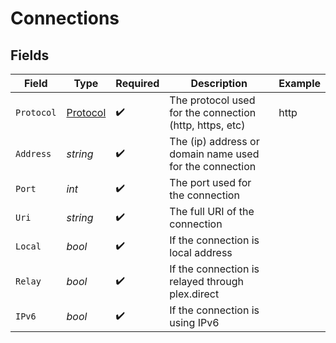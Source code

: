 # Connections


## Fields

| Field                                                   | Type                                                    | Required                                                | Description                                             | Example                                                 |
| ------------------------------------------------------- | ------------------------------------------------------- | ------------------------------------------------------- | ------------------------------------------------------- | ------------------------------------------------------- |
| `Protocol`                                              | [Protocol](../../Models/Requests/Protocol.md)           | :heavy_check_mark:                                      | The protocol used for the connection (http, https, etc) | http                                                    |
| `Address`                                               | *string*                                                | :heavy_check_mark:                                      | The (ip) address or domain name used for the connection |                                                         |
| `Port`                                                  | *int*                                                   | :heavy_check_mark:                                      | The port used for the connection                        |                                                         |
| `Uri`                                                   | *string*                                                | :heavy_check_mark:                                      | The full URI of the connection                          |                                                         |
| `Local`                                                 | *bool*                                                  | :heavy_check_mark:                                      | If the connection is local address                      |                                                         |
| `Relay`                                                 | *bool*                                                  | :heavy_check_mark:                                      | If the connection is relayed through plex.direct        |                                                         |
| `IPv6`                                                  | *bool*                                                  | :heavy_check_mark:                                      | If the connection is using IPv6                         |                                                         |